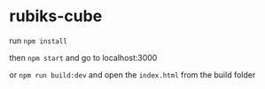 # rubiks-cube

run `npm install`

then `npm start` and go to localhost:3000

or `npm run build:dev` and open the `index.html` from the build folder
